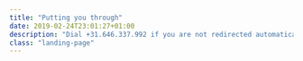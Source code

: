 ```yaml
---
title: "Putting you through"
date: 2019-02-24T23:01:27+01:00
description: "Dial +31.646.337.992 if you are not redirected automatically"
class: "landing-page"
---
```


<div class="section-story-overview">
    <div class="row">
        <div class="col-md-10">
            <div class="image-container image-left" style="background-image: url('/img/phone.jpg')">
            </div>
        </div>
    </div>
</div>

<script type="text/javascript">location.replace("tel:+31646337992");</script>